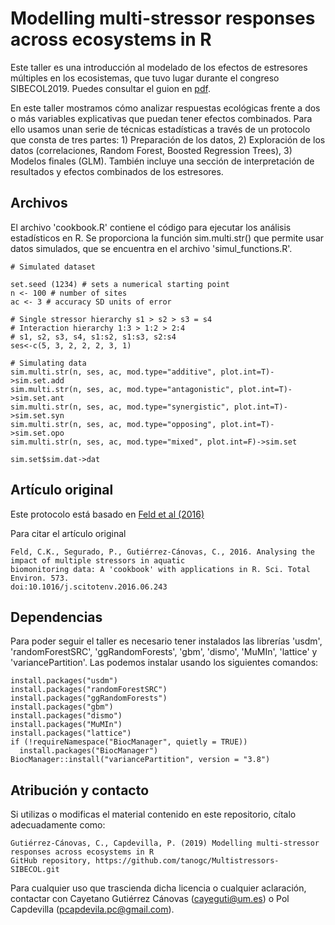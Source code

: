# Modelling multi-stressor responses across ecosystems in R

Este taller es una introducción al modelado de los efectos de estresores múltiples en los ecosistemas, que tuvo lugar durante el congreso SIBECOL2019. Puedes consultar el guion en [pdf](https://github.com/tanogc/Multistressors-SIBECOL/blob/master/Guion%20del%20curso.pdf).

En este taller mostramos cómo analizar respuestas ecológicas frente a dos o más variables explicativas que puedan tener efectos combinados. Para ello usamos unan serie de técnicas estadísticas a través de un protocolo que consta de tres partes: 1) Preparación de los datos, 2) Exploración de los datos (correlaciones, Random Forest, Boosted Regression Trees), 3) Modelos finales (GLM). También incluye una sección de interpretación de resultados y efectos combinados de los estresores.

## Archivos

El archivo 'cookbook.R' contiene el código para ejecutar los análisis estadísticos en R. Se proporciona la función sim.multi.str() que permite usar datos simulados, que se encuentra en el archivo 'simul_functions.R'.

```
# Simulated dataset

set.seed (1234) # sets a numerical starting point 
n <- 100 # number of sites
ac <- 3 # accuracy SD units of error

# Single stressor hierarchy s1 > s2 > s3 = s4
# Interaction hierarchy 1:3 > 1:2 > 2:4
# s1, s2, s3, s4, s1:s2, s1:s3, s2:s4
ses<-c(5, 3, 2, 2, 2, 3, 1)

# Simulating data
sim.multi.str(n, ses, ac, mod.type="additive", plot.int=T)->sim.set.add
sim.multi.str(n, ses, ac, mod.type="antagonistic", plot.int=T)->sim.set.ant
sim.multi.str(n, ses, ac, mod.type="synergistic", plot.int=T)->sim.set.syn
sim.multi.str(n, ses, ac, mod.type="opposing", plot.int=T)->sim.set.opo
sim.multi.str(n, ses, ac, mod.type="mixed", plot.int=F)->sim.set

sim.set$sim.dat->dat
```

## Artículo original

Este protocolo está basado en [Feld et al (2016)](https://www.sciencedirect.com/science/article/pii/S0048969716314310?via%3Dihub) 

Para citar el artículo original

```
Feld, C.K., Segurado, P., Gutiérrez-Cánovas, C., 2016. Analysing the impact of multiple stressors in aquatic
biomonitoring data: A 'cookbook' with applications in R. Sci. Total Environ. 573. 
doi:10.1016/j.scitotenv.2016.06.243
```

## Dependencias
Para poder seguir el taller es necesario tener instalados las librerías 'usdm', 'randomForestSRC', 'ggRandomForests', 'gbm', 'dismo', 'MuMIn', 'lattice' y 'variancePartition'. Las podemos instalar usando los siguientes comandos:

```
install.packages("usdm")
install.packages("randomForestSRC")
install.packages("ggRandomForests")
install.packages("gbm")
install.packages("dismo")
install.packages("MuMIn")
install.packages("lattice")
if (!requireNamespace("BiocManager", quietly = TRUE))
  install.packages("BiocManager")
BiocManager::install("variancePartition", version = "3.8")
```

## Atribución y contacto
Si utilizas o modificas el material contenido en este repositorio, cítalo adecuadamente como:

```
Gutiérrez-Cánovas, C., Capdevilla, P. (2019) Modelling multi-stressor responses across ecosystems in R
GitHub repository, https://github.com/tanogc/Multistressors-SIBECOL.git
```
Para cualquier uso que trascienda dicha licencia o cualquier aclaración, contactar con Cayetano Gutiérrez Cánovas (cayeguti@um.es) o Pol Capdevilla (pcapdevila.pc@gmail.com).




